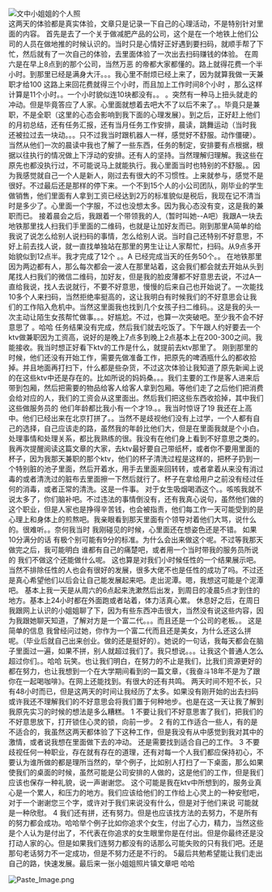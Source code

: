 ![文中小姐姐的个人照](http://upload-images.jianshu.io/upload_images/4237685-0a55e2e7eaaa7743.png?imageMogr2/auto-orient/strip%7CimageView2/2/w/1240)   
        这两天的体验都是真实体验，文章只是记录一下自己的心理活动，不是特别针对里面的内容。
       首先是去了一个关于做减肥产品的公司，这个是在一个地铁上他们公司的人员在做地推的时候认识的。当时只是心情好正好遇到要扫码，就顺手帮了下忙，然后就有了一次自己的体验，去里面体验了一次出去扫码赚钱的体验。
      在周六是在早上8点到的那个公司，当然万恶 的帝都大家都懂的。路上就得花费一个半小时。到那里已经是满身大汗。。。我心里不耐烦已经上来了，因为就算我做一天兼职才给100 这路上来回花费就得三个小时，而且加上工作时间8个小时 ，那么这样计算是11个小时。。一个小时貌似连10块都没有。。 。突然有一种马上扭头就走的冲动。但是毕竟答应了人家。心里面就想着去吧大不了以后不来了。。毕竟只是兼职，不是全职（这里的心态会影响到我下面的心理发展）。到之后，正好赶上他们的月初总结，还有任务汇报，还有当月任务工作安排，晨读，跳舞运动（当时我 还被拉过去一块动。。。只不过我当时跟机器人一样，感觉好不舒服。动作僵硬）。当然从他们一次的晨读中我也了解了一些东西，任务的制定，安排要有点根据，根据以往执行的情况做上下浮动的安排。还有人的坚持。当然理解归理解。我这些在原先也都没执行过，不可能说马上就能执行。我心里面当时也特别的不舒服。。因为我感觉就自己一个人是新人，刚过去有很大的不习惯性。上来就参与，感觉不是很好。不过最后还是那样的停下来。一个不到15个人的小公司团队，刚毕业的学生做销售，他们里面有人拿到工资已经达到2万的标准貌似是税后，我现在记不清当时是多少了。心里面一个字服，不过也没想太多。因为我心态没有变，这是我的兼职而已。 
      接着晨会之后，我跟着一个带领我的人,（暂时叫她--A吧）我跟A一块去地铁那里找人扫我们手里面的二维码，也就是让加好友而已。刚到那里A简单的给我说了说怎么给别人说扫码的事情，怎么给别人说。当时自己还特别不好意思，不好上前去找人说，就一直找单独站在那里的男生让让人家帮忙，扫码。从9点多开始貌似到12点半。我才完成了12个 。。A 已经完成当天的任务50个。。 在地铁那里因为两边都有人，那么每次都会一波人在那里站着，这会我们都会就去开始从头到尾找人扫我们的微信二维码，加好友，但是我的脸皮薄都不好意思去说，不过A一直给我说，找人去说就行，不要不好意思，慢慢的后来自己也开始说了。一次能找10多个人来扫码，当然拒绝率挺高的，这让我明白有时候我们的不好意思会让我们的工作陷入危机中。当然这里面我也找到几个女孩子扫二维码。。这是我的头一次主动让陌生女孩帮忙做事。。。好尴尬。不过，也算一次突破吧。至少我不会不好意思了 。哈哈
     任务结果没有完成，然后我们就去吃饭了。下午跟人约好要去一个ktv做兼职因为工资高，说好的是晚上7点多到晚上2点基本上在200-300之间。我能接收。我当时想正好看下ktv的工作是什么，就提前去ktv那里了。
    刚到那里的时候，他们还没有开始工作，需要先做准备工作，把原先的啤酒瓶什么的都收拾掉。并且地面再打扫下，什么都是些杂货，不过这次体验让我知道了原先新闻上说的在这些ktv中还是存在的。比如所说的妈妈桑。。。我们主要的工作是客人进来后带到包厢，然后把需要的物品给客人给客人拿到包厢。等他们走了之后他们把消费会给对应的人，我们的工资会从这里面出。然后我们把这些东西收拾掉，其中我们这些做服务员的 他们年龄都比我小有一个才19.。。我当时惊讶了19 我还在上高中。他们已经出来在北京打拼了。。当然不是歧视他们没有上过学，一个人都有自己的选择，自己应该走的路，虽然我的年龄比他们大，但是在里面我就是个小白。处理事情和处理关系，都比我熟练的很。我没有在他们身上看到不好意思之类的。
   我再次提醒阅读这篇文章的大家，去ktv最好要自己带纸杯，或者你不要用里面的杯子，因为我那天兼职的那个ktv，他们的杯子清洗过程是这样的，把杯子扔到一个特别脏的池子里面，然后开着水，用手去里面来回转转，或者拿着从来没有消过毒的或者清洗过的脏布去里面擦一下然后就行了。杯子在拿给用户之前没有经过任何的消毒，或者正常的清洗。这是一件事。
   对于女生吸烟喝酒这个。。咳咳我就不说太多了，你们脑补吧。不过违法的事情倒没有，还有我真心说句，虽然他们做的这个职业，但是人家也是挣得辛苦钱，也会被指责，他们每工作一天可能受到的是心理上和身体上的煎熬吧。我亲眼看到那天里面有个领导对着他们大骂，说什么的。很难听。。奈何我当时 我刚碰见的时候，心里面还在想姿色还是不错。 如果10分满分的话 有极个别可能有9分的标准。为什么会出来做这个呢。不过等我那天做完之后，我可能明白 谁都有自己的痛楚吧，或者用一个当时带我的服务员所说的 我们不做这个还能做什么呢。 这也算是对我们小时候任性的一个结果展示吧。当然不排除任性的人也会有很好的发展，很多大佬不也是任性的成功了吗。不过还是真心希望他们以后会让自己能发展起来吧。走出泥潭。嗯，我想这可能是个泥潭吧。
    基本上我一天是从周六的6点起来洗漱然后出发，到周日的凌晨5点才到住的地方。基本上24小时都在外面跑或者站着，体力活真心累。
    休息好之后，在周日我跟网上认识的小姐姐聊了下，因为有些东西冲击很大，当然没有说这些内容，因为我跟她聊天知道，了解对方是一个富二代。。。而且还是一个公司的老板。。 这是简单的信息
    我曾经问过她，你作为一个富二代而且还是美女，为什么还这么拼呢。（毕业后就自己出来创业。做的还是挺好的）。她说的一句话，我每天都会在脑子里面过一遍，如果不拼，别人就超过我们了。我只想说。。。让我这个普通人怎么超过你们。。哈哈 玩笑。也让我们明白，在努力的不止是我们，比我们资源更好的都在努力，也让我想到一个在大学期间看到的一篇文章，《我奋斗18年不是为了跟你在一起喝咖啡》。在网上还能找到。有很大的还有共鸣。
    两天时间不短不长，只有48小时而已，但是这两天的时间让我经历了太多。如果没有刚开始的出去扫码或许我还不理解我们的不好意思会将我们置于何种地步。也是在这一天让我了解到我原先实习的时候的想法是多么糟糕。
    1 不要让我们不好意思害了我们，把我们的不好意思放下，打开锁住心灵的锁，向前一步。
    2 有的工作适合一些人，有的是不适合的，我虽然这两天都体验了下这种工作，但是我没有从中感觉到我对其中的激情，或者说我想在里面做下去的冲动。 还是需要找到适合自己的工作。
   3 不要歧视任何一种职业，存在就有存在的道理，还有对每一个人我们都应保持初心，不要认为谁所做的都是理所当然的，举个例子，比如别人打扫了一下桌面，那么如果使我们的桌面的时候，虽然可能是公司安排的人做的，这是他们的工作，但是我们应该也保存一种礼貌，说一声谢谢您。  这个可能是我在ktv中所想到的，服务业真心是一个累人，和压力的地方。我们应该给他们的工作给上心灵上的一种安慰吧，对于一个谢谢您三个字，或许对于我们来说没有什么，但是对于他们来说 可能就是一种欣慰。
  4 我们还有拼，还有努力。但是也应该找方法的去努力，不是所有的努力都会成功。哈哈举个例子比如你追求个女生，付出了心力，精力，当然这些是个人认为是付出了，不代表在你追求的女生眼里你是在付出。但是你最终还是没打动人家的心。但是如果我们连努力都没有的话那么可能失败的只有我们吧。还是那句老话努力不一定成功，但是不努力还是不行的。
 5最后共勉希望能让我们走出自己的路，快速发展。最后来一张小姐姐照片镇文章吧 哈哈


![Paste_Image.png](http://upload-images.jianshu.io/upload_images/4237685-2672314e07b4611a.png?imageMogr2/auto-orient/strip%7CimageView2/2/w/1240)
